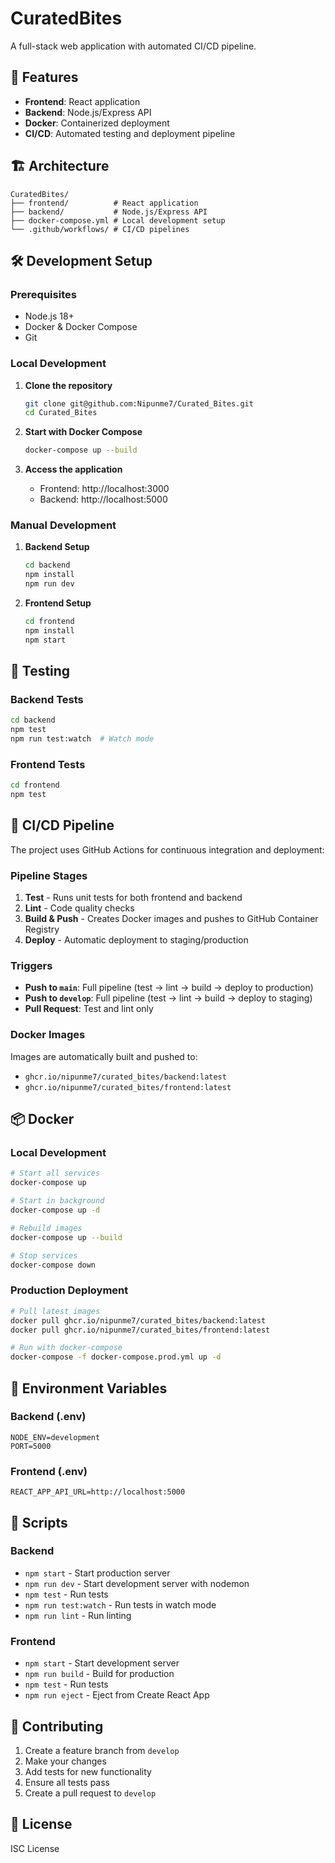 # CuratedBites

A full-stack web application with automated CI/CD pipeline.

## 🚀 Features

- **Frontend**: React application
- **Backend**: Node.js/Express API
- **Docker**: Containerized deployment
- **CI/CD**: Automated testing and deployment pipeline

## 🏗️ Architecture

```
CuratedBites/
├── frontend/          # React application
├── backend/           # Node.js/Express API
├── docker-compose.yml # Local development setup
└── .github/workflows/ # CI/CD pipelines
```

## 🛠️ Development Setup

### Prerequisites

- Node.js 18+
- Docker & Docker Compose
- Git

### Local Development

1. **Clone the repository**
   ```bash
   git clone git@github.com:Nipunme7/Curated_Bites.git
   cd Curated_Bites
   ```

2. **Start with Docker Compose**
   ```bash
   docker-compose up --build
   ```

3. **Access the application**
   - Frontend: http://localhost:3000
   - Backend: http://localhost:5000

### Manual Development

1. **Backend Setup**
   ```bash
   cd backend
   npm install
   npm run dev
   ```

2. **Frontend Setup**
   ```bash
   cd frontend
   npm install
   npm start
   ```

## 🧪 Testing

### Backend Tests
```bash
cd backend
npm test
npm run test:watch  # Watch mode
```

### Frontend Tests
```bash
cd frontend
npm test
```

## 🚀 CI/CD Pipeline

The project uses GitHub Actions for continuous integration and deployment:

### Pipeline Stages

1. **Test** - Runs unit tests for both frontend and backend
2. **Lint** - Code quality checks
3. **Build & Push** - Creates Docker images and pushes to GitHub Container Registry
4. **Deploy** - Automatic deployment to staging/production

### Triggers

- **Push to `main`**: Full pipeline (test → lint → build → deploy to production)
- **Push to `develop`**: Full pipeline (test → lint → build → deploy to staging)
- **Pull Request**: Test and lint only

### Docker Images

Images are automatically built and pushed to:
- `ghcr.io/nipunme7/curated_bites/backend:latest`
- `ghcr.io/nipunme7/curated_bites/frontend:latest`

## 📦 Docker

### Local Development
```bash
# Start all services
docker-compose up

# Start in background
docker-compose up -d

# Rebuild images
docker-compose up --build

# Stop services
docker-compose down
```

### Production Deployment
```bash
# Pull latest images
docker pull ghcr.io/nipunme7/curated_bites/backend:latest
docker pull ghcr.io/nipunme7/curated_bites/frontend:latest

# Run with docker-compose
docker-compose -f docker-compose.prod.yml up -d
```

## 🔧 Environment Variables

### Backend (.env)
```env
NODE_ENV=development
PORT=5000
```

### Frontend (.env)
```env
REACT_APP_API_URL=http://localhost:5000
```

## 📝 Scripts

### Backend
- `npm start` - Start production server
- `npm run dev` - Start development server with nodemon
- `npm test` - Run tests
- `npm run test:watch` - Run tests in watch mode
- `npm run lint` - Run linting

### Frontend
- `npm start` - Start development server
- `npm run build` - Build for production
- `npm test` - Run tests
- `npm run eject` - Eject from Create React App

## 🤝 Contributing

1. Create a feature branch from `develop`
2. Make your changes
3. Add tests for new functionality
4. Ensure all tests pass
5. Create a pull request to `develop`

## 📄 License

ISC License 